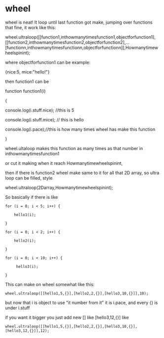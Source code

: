 # wheel
wheel is neat!
It loop until last function got make, jumping over functions that fine, it work like this:

wheel.ultraloop([[function1,inthowmanytimesfunction1,objectforfunction1],[[function2,inthowmanytimesfunction2,objectforfunction2],... [functionn,inthowmanytimesfunctionn,objectforfunctionn]],Howmanytimewheelspinint);

where objectforfunction1 can be example:

{nice:5, mice:"hello!"}

then function1 can be

function function1(i)

{

console.log(i.stuff.nice); //this is 5

console.log(i.stuff.mice); // this is hello

console.log(i.pace);//this is how many times wheel has make this function

}

wheel.ultaloop makes this function as many times as that number in inthowmanytimesfunction1

or cut it making when it reach Howmanytimewheelspinint,

then if there is function2 wheel make same to it for all that 2D array, so ultra loop can be filled, style


wheel.ultraloop(2Darray,Howmanytimewheelspinint);

So basically if there is like

    for (i = 0; i < 5; i++) {

        hello1(i);
    
    }

    for (i = 0; i < 2; i++) { 

        hello2(i);
    
    }

    for (i = 0; i < 10; i++) { 

         hello3(i);
    
    }

This can make on wheel somewhat like this:

    wheel.ultraloop([[hello1,5,{}],[hello2,2,{}],[hello3,10,{}]],10);

but now that i is object to use "it number from it" it is i.pace, and every {} is under i.stuff  

if you want it bigger you just add new [] like [hello3,12,{}] like

    wheel.ultraloop([[hello1,5,{}],[hello2,2,{}],[hello3,10,{}],[hello3,12,{}]],12);

